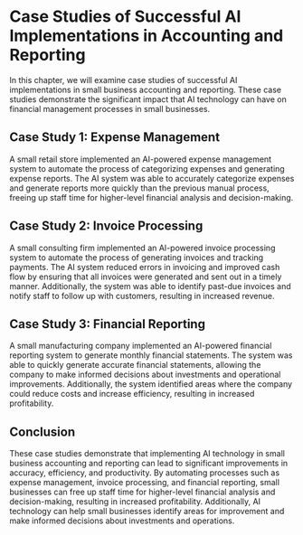 Case Studies of Successful AI Implementations in Accounting and Reporting
=========================================================================================================================================

In this chapter, we will examine case studies of successful AI implementations in small business accounting and reporting. These case studies demonstrate the significant impact that AI technology can have on financial management processes in small businesses.

Case Study 1: Expense Management
--------------------------------

A small retail store implemented an AI-powered expense management system to automate the process of categorizing expenses and generating expense reports. The AI system was able to accurately categorize expenses and generate reports more quickly than the previous manual process, freeing up staff time for higher-level financial analysis and decision-making.

Case Study 2: Invoice Processing
--------------------------------

A small consulting firm implemented an AI-powered invoice processing system to automate the process of generating invoices and tracking payments. The AI system reduced errors in invoicing and improved cash flow by ensuring that all invoices were generated and sent out in a timely manner. Additionally, the system was able to identify past-due invoices and notify staff to follow up with customers, resulting in increased revenue.

Case Study 3: Financial Reporting
---------------------------------

A small manufacturing company implemented an AI-powered financial reporting system to generate monthly financial statements. The system was able to quickly generate accurate financial statements, allowing the company to make informed decisions about investments and operational improvements. Additionally, the system identified areas where the company could reduce costs and increase efficiency, resulting in increased profitability.

Conclusion
----------

These case studies demonstrate that implementing AI technology in small business accounting and reporting can lead to significant improvements in accuracy, efficiency, and productivity. By automating processes such as expense management, invoice processing, and financial reporting, small businesses can free up staff time for higher-level financial analysis and decision-making, resulting in increased profitability. Additionally, AI technology can help small businesses identify areas for improvement and make informed decisions about investments and operations.
